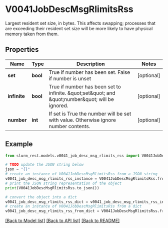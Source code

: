 # V0041JobDescMsgRlimitsRss

Largest resident set size, in bytes. This affects swapping; processes that are exceeding their resident set size will be more likely to have physical memory taken from them.

## Properties

Name | Type | Description | Notes
------------ | ------------- | ------------- | -------------
**set** | **bool** | True if number has been set. False if number is unset | [optional] 
**infinite** | **bool** | True if number has been set to infinite. \&quot;set\&quot; and \&quot;number\&quot; will be ignored. | [optional] 
**number** | **int** | If set is True the number will be set with value. Otherwise ignore number contents. | [optional] 

## Example

```python
from slurm_rest.models.v0041_job_desc_msg_rlimits_rss import V0041JobDescMsgRlimitsRss

# TODO update the JSON string below
json = "{}"
# create an instance of V0041JobDescMsgRlimitsRss from a JSON string
v0041_job_desc_msg_rlimits_rss_instance = V0041JobDescMsgRlimitsRss.from_json(json)
# print the JSON string representation of the object
print(V0041JobDescMsgRlimitsRss.to_json())

# convert the object into a dict
v0041_job_desc_msg_rlimits_rss_dict = v0041_job_desc_msg_rlimits_rss_instance.to_dict()
# create an instance of V0041JobDescMsgRlimitsRss from a dict
v0041_job_desc_msg_rlimits_rss_from_dict = V0041JobDescMsgRlimitsRss.from_dict(v0041_job_desc_msg_rlimits_rss_dict)
```
[[Back to Model list]](../README.md#documentation-for-models) [[Back to API list]](../README.md#documentation-for-api-endpoints) [[Back to README]](../README.md)


